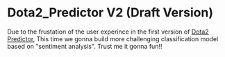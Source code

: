 # Dota2_Predictor V2 (Draft Version)

Due to the frustation of the user experince in the first version of <a href="https://github.com/Elstargo00/Dota2_Predictor" target="_blank" rel="noopener noreferrer" >Dota2 Predictor<a>, 
This time we gonna build more challenging classification model based on "sentiment analysis". Trust me it gonna fun!!
  

